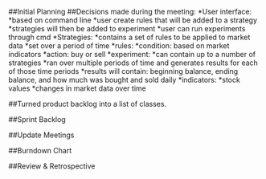 ##Initial Planning
##Decisions made during the meeting:
  *User interface:
    *based on command line
    *user create rules that will be added to a strategy
    *strategies will then be added to experiment
    *user can run experiments through cmd
  *Strategies:
    *contains a set of rules to be applied to market data
    *set over a period of time
  *rules:
    *condition: based on market indicators
    *action: buy or sell
  *experiment:
    *can contain up to a number of strategies
    *ran over multiple periods of time and generates results for each of those time periods
    *results will contain: beginning balance, ending balance, and how much was bought and sold daily
  *indicators:
    *stock values
    *changes in market data over time
    
##Turned product backlog into a list of classes.

##Sprint Backlog

##Update Meetings

##Burndown Chart

##Review & Retrospective
